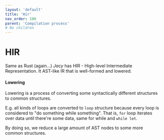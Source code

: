 ```yaml
---
layout: 'default'
title: 'Hir'
nav_order: 100
parent: 'Compilation process'
# No children
---
```


# HIR

Same as Rust (again...) _Jacy_ has HIR - High-level Intermediate Representation. It AST-like IR that is well-formed and
lowered.

#### Lowering

Lowering is a process of converting some syntactically different structures to common structures.

E.g. all kinds of loops are converted to `loop` structure because every loop is considered to "do something while
something". That is, `for` loop iterates over data until there're some data, same for while and `while let`.

By doing so, we reduce a large amount of AST nodes to some more common structures.
